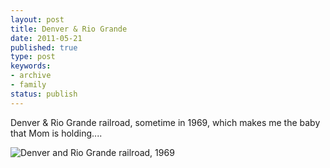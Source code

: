 ```yaml
---
layout: post
title: Denver & Rio Grande
date: 2011-05-21
published: true
type: post
keywords:
- archive
- family
status: publish
---
```

Denver & Rio Grande railroad, sometime in 1969, which makes me the baby that Mom is holding....


![](/assets/images/2006/2006-12-18/denver-rio-grande-railroad-1969.jpg "Denver and Rio Grande railroad, 1969" )
